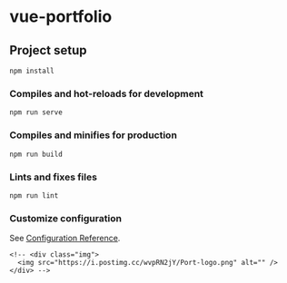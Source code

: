 # vue-portfolio

## Project setup
```
npm install
```

### Compiles and hot-reloads for development
```
npm run serve
```

### Compiles and minifies for production
```
npm run build
```

### Lints and fixes files
```
npm run lint
```

### Customize configuration
See [Configuration Reference](https://cli.vuejs.org/config/).



    <!-- <div class="img">
      <img src="https://i.postimg.cc/wvpRN2jY/Port-logo.png" alt="" />
    </div> -->